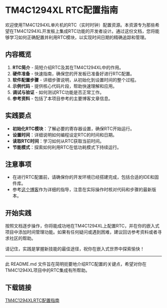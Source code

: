# TM4C1294XL RTC配置指南

欢迎使用TM4C1294XL单片机的RTC（实时时钟）配置资源。本资源专为那些希望在TM4C1294XL开发板上集成RTC功能的开发者设计。通过这份文档，您将能够学习如何正确配置并利用RTC模块，以实现时间日期的精确追踪和管理。

## 内容概览

1. **RTC简介** - 简短介绍RTC及其在TM4C1294XL中的作用。
2. **硬件准备** - 快速指南，确保您的开发板已准备好进行RTC配置。
3. **软件配置步骤** - 详细步骤说明，从初始化到设置时间的整个过程。
4. **示例代码** - 提供核心代码片段，帮助快速理解和应用。
5. **调试与验证** - 如何测试RTC功能是否正常工作。
6. **参考资料** - 包括了本项目参考的主要博客文章信息。

## 实践要点

- **初始化RTC模块**：了解必要的寄存器设置，确保RTC开始运行。
- **设置时间**：详细说明如何编程设定RTC的时间和日期。
- **读取RTC时间**：学习如何从RTC获取当前时间。
- **节能模式**：探索如何利用RTC在低功耗模式下持续运行。

## 注意事项

- 在进行RTC配置前，请确保你的开发环境已经搭建完成，包括合适的IDE和固件库。
- 参考[这个博客](https://blog.csdn.net/weixin_43980908/article/details/123460705)作为详细的指导，注意在实际操作时核对代码和步骤的最新版本。

## 开始实践

按照文档逐步操作，你将能成功地在TM4C1294XL上配置RTC，并在你的嵌入式项目中添加时间管理功能。如果有任何疑问或遇到困难，建议回访参考资料或者寻求社区的帮助。

请记住，实践是掌握新技能的最佳途径，祝你在嵌入式世界中探索愉快！

---

此 README.md 文件旨在简明扼要地介绍RTC配置的关键点，希望对你在TM4C1294XL项目中的RTC集成有所帮助。

## 下载链接

[TM4C1294XLRTC配置指南](https://pan.quark.cn/s/f20f62ed045d)